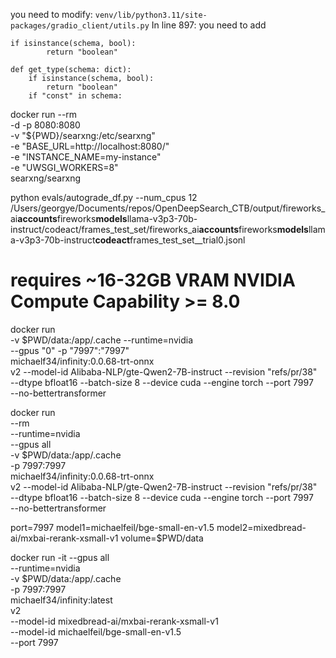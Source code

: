 you need to modify:
`venv/lib/python3.11/site-packages/gradio_client/utils.py`
In line 897:
you need to add

```
if isinstance(schema, bool):
		return "boolean"
```

```
def get_type(schema: dict):
    if isinstance(schema, bool):
        return "boolean"
    if "const" in schema:
```

docker run --rm \
 -d -p 8080:8080 \
 -v "${PWD}/searxng:/etc/searxng" \
 -e "BASE_URL=http://localhost:8080/" \
 -e "INSTANCE_NAME=my-instance" \
 -e "UWSGI_WORKERS=8" \
 searxng/searxng

python evals/autograde_df.py --num_cpus 12 /Users/georgye/Documents/repos/OpenDeepSearch_CTB/output/fireworks_ai**accounts**fireworks**models**llama-v3p3-70b-instruct/codeact/frames_test_set/fireworks_ai**accounts**fireworks**models**llama-v3p3-70b-instruct**codeact**frames_test_set\_\_trial0.jsonl

# requires ~16-32GB VRAM NVIDIA Compute Capability >= 8.0

docker run \
-v $PWD/data:/app/.cache
--runtime=nvidia \
--gpus "0" -p "7997":"7997" \
michaelf34/infinity:0.0.68-trt-onnx \
v2 --model-id Alibaba-NLP/gte-Qwen2-7B-instruct --revision "refs/pr/38" \
--dtype bfloat16 --batch-size 8 --device cuda --engine torch --port 7997 \
--no-bettertransformer

docker run \
 --rm \
 --runtime=nvidia \
 --gpus all \
 -v $PWD/data:/app/.cache \
 -p 7997:7997 \
 michaelf34/infinity:0.0.68-trt-onnx \
 v2 --model-id Alibaba-NLP/gte-Qwen2-7B-instruct --revision "refs/pr/38" \
 --dtype bfloat16 --batch-size 8 --device cuda --engine torch --port 7997 \
 --no-bettertransformer

port=7997
model1=michaelfeil/bge-small-en-v1.5
model2=mixedbread-ai/mxbai-rerank-xsmall-v1
volume=$PWD/data

docker run -it --gpus all \
 --runtime=nvidia \
 -v $PWD/data:/app/.cache \
 -p 7997:7997 \
 michaelf34/infinity:latest \
 v2 \
 --model-id mixedbread-ai/mxbai-rerank-xsmall-v1 \
 --model-id michaelfeil/bge-small-en-v1.5 \
 --port 7997

